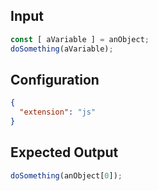 
## Input
```javascript input
const [ aVariable ] = anObject;
doSomething(aVariable);
```

## Configuration
```json configuration
{
  "extension": "js"
}
```

## Expected Output
```javascript expected output
doSomething(anObject[0]);
```
